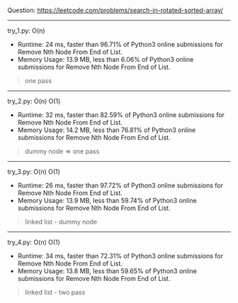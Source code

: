 Question: https://leetcode.com/problems/search-in-rotated-sorted-array/

---

try_1.py: O(n)

* Runtime: 24 ms, faster than 96.71% of Python3 online submissions for Remove Nth Node From End of List.
* Memory Usage: 13.9 MB, less than 6.06% of Python3 online submissions for Remove Nth Node From End of List.

> one pass

---

try_2.py: O(n) O(1)

* Runtime: 32 ms, faster than 82.59% of Python3 online submissions for Remove Nth Node From End of List.
* Memory Usage: 14.2 MB, less than 76.81% of Python3 online submissions for Remove Nth Node From End of List.

> dummy node => one pass

---

try_3.py: O(n) O(1)

* Runtime: 26 ms, faster than 97.72% of Python3 online submissions for Remove Nth Node From End of List.
* Memory Usage: 13.9 MB, less than 59.74% of Python3 online submissions for Remove Nth Node From End of List.            

> linked list - dummy node

---

try_4.py: O(n) O(1)

* Runtime: 34 ms, faster than 72.31% of Python3 online submissions for Remove Nth Node From End of List.
* Memory Usage: 13.8 MB, less than 59.65% of Python3 online submissions for Remove Nth Node From End of List.

> linked list - two pass
